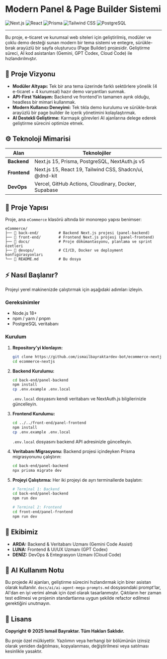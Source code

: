 # Modern Panel & Page Builder Sistemi

![Next.js](https://img.shields.io/badge/Next.js-000000?style=for-the-badge&logo=nextdotjs&logoColor=white)
![React](https://img.shields.io/badge/React-20232A?style=for-the-badge&logo=react&logoColor=61DAFB)
![Prisma](https://img.shields.io/badge/Prisma-3982CE?style=for-the-badge&logo=Prisma&logoColor=white)
![Tailwind CSS](https://img.shields.io/badge/Tailwind_CSS-38B2AC?style=for-the-badge&logo=tailwind-css&logoColor=white)
![PostgreSQL](https://img.shields.io/badge/PostgreSQL-316192?style=for-the-badge&logo=postgresql&logoColor=white)

---

Bu proje, e-ticaret ve kurumsal web siteleri için geliştirilmiş, modüler ve çoklu demo desteği sunan modern bir tema sistemi ve entegre, sürükle-bırak arayüzlü bir sayfa oluşturucu (Page Builder) projesidir. Geliştirme süreci, AI kod asistanları (Gemini, GPT Codex, Cloud Code) ile hızlandırılmıştır.

## 🚀 Proje Vizyonu

- **Modüler Altyapı:** Tek bir ana tema üzerinde farklı sektörlere yönelik (4 e-ticaret + 4 kurumsal) hazır demo varyantları sunmak.
- **API-First Yaklaşım:** Backend ve frontend'in tamamen ayrık olduğu, headless bir mimari kullanmak.
- **Modern Kullanıcı Deneyimi:** Tek tıkla demo kurulumu ve sürükle-bırak arayüzlü bir page builder ile içerik yönetimini kolaylaştırmak.
- **AI Destekli Geliştirme:** Karmaşık görevleri AI ajanlarına delege ederek geliştirme sürecini optimize etmek.

## ⚙️ Teknoloji Mimarisi

| Alan      | Teknolojiler                                                    |
| --------- | --------------------------------------------------------------- |
| **Backend** | Next.js 15, Prisma, PostgreSQL, NextAuth.js v5                   |
| **Frontend**| Next.js 15, React 19, Tailwind CSS, Shadcn/ui, @dnd-kit        |
| **DevOps**  | Vercel, GitHub Actions, Cloudinary, Docker, Supabase            |

## 📂 Proje Yapısı

Proje, ana `eCommerce` klasörü altında bir monorepo yapısı benimser:

```
eCommerce/
├── 📁 back-end/         # Backend Next.js projesi (panel-backend)
├── 📁 front-end/        # Frontend Next.js projesi (panel-frontend)
├── 📁 docs/             # Proje dökümantasyonu, planlama ve sprint özetleri
├── 📁 devops/           # CI/CD, Docker ve deployment konfigürasyonları
└── 📄 README.md         # Bu dosya
```

## ⚡ Nasıl Başlanır?

Projeyi yerel makinenizde çalıştırmak için aşağıdaki adımları izleyin.

### Gereksinimler

- Node.js 18+
- npm / yarn / pnpm
- PostgreSQL veritabanı

### Kurulum

1.  **Repository'yi klonlayın:**
    ```bash
    git clone https://github.com/ismailbayraktardev-bot/ecommerce-nextjs.git
    cd ecommerce-nextjs
    ```

2.  **Backend Kurulumu:**
    ```bash
    cd back-end/panel-backend
    npm install
    cp .env.example .env.local
    ```
    `.env.local` dosyasını kendi veritabanı ve NextAuth.js bilgilerinizle güncelleyin.

3.  **Frontend Kurulumu:**
    ```bash
    cd ../../front-end/panel-frontend
    npm install
    cp .env.example .env.local
    ```
    `.env.local` dosyasını backend API adresinizle güncelleyin.

4.  **Veritabanı Migrasyonu:**
    Backend projesi içindeyken Prisma migrasyonunu çalıştırın:
    ```bash
    cd back-end/panel-backend
    npx prisma migrate dev
    ```

5.  **Projeyi Çalıştırma:**
    Her iki projeyi de ayrı terminallerde başlatın:
    ```bash
    # Terminal 1: Backend
    cd back-end/panel-backend
    npm run dev

    # Terminal 2: Frontend
    cd front-end/panel-frontend
    npm run dev
    ```

## 👥 Ekibimiz

- **ARDA:** Backend & Veritabanı Uzmanı (Gemini Code Assist)
- **LUNA:** Frontend & UI/UX Uzmanı (GPT Codex)
- **DENİZ:** DevOps & Entegrasyon Uzmanı (Cloud Code)

## 🤖 AI Kullanım Notu
Bu projede AI ajanları, geliştirme sürecini hızlandırmak için birer asistan olarak kullanılır. `docs/ai/ai-agent-mega-prompts.md` dosyasındaki prompt'lar, AI'dan en iyi verimi almak için özel olarak tasarlanmıştır. Çıktıların her zaman test edilmesi ve projenin standartlarına uygun şekilde refactor edilmesi gerektiğini unutmayın.

## 📄 Lisans

**Copyright © 2025 Ismail Bayraktar. Tüm Hakları Saklıdır.**

Bu proje özel mülkiyettir. Yazılımın veya herhangi bir bölümünün izinsiz olarak yeniden dağıtılması, kopyalanması, değiştirilmesi veya satılması kesinlikle yasaktır.